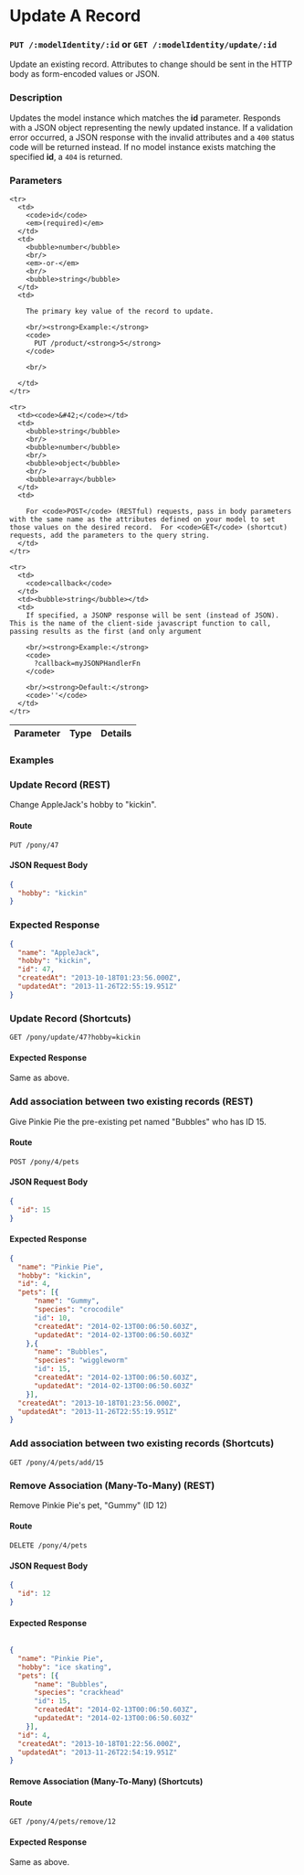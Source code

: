 # Update A Record

### `PUT /:modelIdentity/:id` or `GET /:modelIdentity/update/:id`

Update an existing record.
Attributes to change should be sent in the HTTP body as form-encoded values or JSON.

### Description
Updates the model instance which matches the **id** parameter.  Responds with a JSON object representing the newly updated instance.  If a validation error occurred, a JSON response with the invalid attributes and a `400` status code will be returned instead.  If no model instance exists matching the specified **id**, a `404` is returned.

### Parameters

<table>
  <thead>
    <tr>
      <th>Parameter</th>
      <th>Type</th>
      <th>Details</th>
    </tr>
  </thead>
  <tbody>

    <tr>
      <td>
        <code>id</code>
        <em>(required)</em>
      </td>
      <td>
        <bubble>number</bubble>
        <br/>
        <em>-or-</em>
        <br/>
        <bubble>string</bubble>
      </td>
      <td>
        
        The primary key value of the record to update.

        <br/><strong>Example:</strong>
        <code>
          PUT /product/<strong>5</strong>
        </code>

        <br/>

      </td>
    </tr>

    <tr>
      <td><code>&#42;</code></td>
      <td>
        <bubble>string</bubble>
        <br/>
        <bubble>number</bubble>
        <br/>
        <bubble>object</bubble>
        <br/>
        <bubble>array</bubble>
      </td>
      <td>
        
        For <code>POST</code> (RESTful) requests, pass in body parameters with the same name as the attributes defined on your model to set those values on the desired record.  For <code>GET</code> (shortcut) requests, add the parameters to the query string.
      </td>
    </tr>

    <tr>
      <td>
        <code>callback</code>
      </td>
      <td><bubble>string</bubble></td>
      <td>
        If specified, a JSONP response will be sent (instead of JSON).  This is the name of the client-side javascript function to call, passing results as the first (and only argument
        
        <br/><strong>Example:</strong>
        <code>
          ?callback=myJSONPHandlerFn
        </code>

        <br/><strong>Default:</strong>
        <code>''</code>
      </td>
    </tr>

  </tbody>
</table>

### Examples

### Update Record (REST)

Change AppleJack's hobby to "kickin".

#### Route
`PUT /pony/47`

#### JSON Request Body
```json
{
  "hobby": "kickin"
}
```

### Expected Response
```json
{
  "name": "AppleJack",
  "hobby": "kickin",
  "id": 47,
  "createdAt": "2013-10-18T01:23:56.000Z",
  "updatedAt": "2013-11-26T22:55:19.951Z"
}
```

### Update Record (Shortcuts)

`GET /pony/update/47?hobby=kickin`

#### Expected Response

Same as above.

### Add association between two existing records (REST)

Give Pinkie Pie the pre-existing pet named "Bubbles" who has ID 15.

#### Route
`POST /pony/4/pets`

#### JSON Request Body
```json
{
  "id": 15
}
```

#### Expected Response
```json
{
  "name": "Pinkie Pie",
  "hobby": "kickin",
  "id": 4,
  "pets": [{
      "name": "Gummy",
      "species": "crocodile"
      "id": 10,
      "createdAt": "2014-02-13T00:06:50.603Z",
      "updatedAt": "2014-02-13T00:06:50.603Z"
    },{
      "name": "Bubbles",
      "species": "wiggleworm"
      "id": 15,
      "createdAt": "2014-02-13T00:06:50.603Z",
      "updatedAt": "2014-02-13T00:06:50.603Z"
    }],
  "createdAt": "2013-10-18T01:23:56.000Z",
  "updatedAt": "2013-11-26T22:55:19.951Z"
}
```

### Add association between two existing records (Shortcuts)
`GET /pony/4/pets/add/15`

### Remove Association (Many-To-Many) (REST)

Remove Pinkie Pie's pet, "Gummy" (ID 12)

#### Route
`DELETE /pony/4/pets`

#### JSON Request Body
```json
{
  "id": 12
}
```

#### Expected Response
```json

{
  "name": "Pinkie Pie",
  "hobby": "ice skating",
  "pets": [{
      "name": "Bubbles",
      "species": "crackhead"
      "id": 15,
      "createdAt": "2014-02-13T00:06:50.603Z",
      "updatedAt": "2014-02-13T00:06:50.603Z"
    }],
  "id": 4,
  "createdAt": "2013-10-18T01:22:56.000Z",
  "updatedAt": "2013-11-26T22:54:19.951Z"
}

```

#### Remove Association (Many-To-Many) (Shortcuts)

#### Route 

`GET /pony/4/pets/remove/12`

#### Expected Response

Same as above.